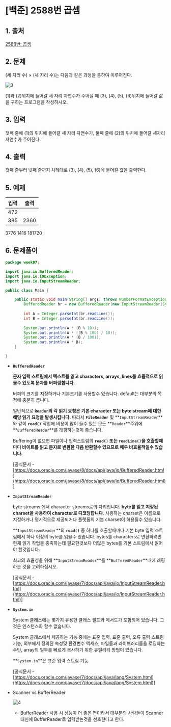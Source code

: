# [백준] 2588번 곱셈

## 1. 출처

[2588번: 곱셈](https://www.acmicpc.net/problem/2588)

## 2. 문제

(세 자리 수) × (세 자리 수)는 다음과 같은 과정을 통하여 이루어진다.

![3](https://user-images.githubusercontent.com/97429679/165329765-b41745e5-db1e-40a5-af3e-349a11886df3.png)

(1)과 (2)위치에 들어갈 세 자리 자연수가 주어질 때 (3), (4), (5), (6)위치에 들어갈 값을 구하는 프로그램을 작성하시오.

## 3. 입력

첫째 줄에 (1)의 위치에 들어갈 세 자리 자연수가, 둘째 줄에 (2)의 위치에 들어갈 세자리 자연수가 주어진다.

## 4. 출력

첫째 줄부터 넷째 줄까지 차례대로 (3), (4), (5), (6)에 들어갈 값을 출력한다.

## 5. 예제

| 입력 | 출력 |
| --- | --- |
| 472
385 | 2360
3776
1416
181720 |

## 6. 문제풀이

```java
package week07;

import java.io.BufferedReader;
import java.io.IOException;
import java.io.InputStreamReader;

public class Main {

	public static void main(String[] args) throws NumberFormatException, IOException {
		BufferedReader br = new BufferedReader(new InputStreamReader(System.in));
		
		int A = Integer.parseInt(br.readLine());
		int B = Integer.parseInt(br.readLine());
		
		System.out.println(A * (B % 10));
		System.out.println(A * ((B % 100) / 10));
		System.out.println(A * (B / 100));
		System.out.println(A * B);
	}

}
```

- **`BufferedReader`**
    
    **문자 입력 스트림에서 텍스트를 읽고 characters, arrays, lines를 효율적으로 읽을수 있도록 문자를 버퍼링합니다.** 
    
    버퍼의 크기를 지정하거나 기본크기를 사용할수 있습니다. default는 대부분의 목적에 충분히 큽니다.
    
    일반적으로 **`Reader`의 각 읽기 요청은 기본 character 또는 byte stream에 대한 해당 읽기 요청을 발생시킵니다.** 따라서 **`FileReader`** 및 **`InputStreamReader`**와 같이 **`read()`** 작업에 비용이 많이 들수 있는 모든 **`Reader`**주위에 **`BufferedReader`**를 래핑하는것이 좋습니다. 
    
    Buffering이 없으면 파일이나 입력스트림의 **`read()` 또는 `readLine()`을 호출할때마다 바이트를 읽고 문자로 변환한 다음 반환할수 있으므로 매우 비효율적일수 있습니다.** 
    
    [공식문서 - [https://docs.oracle.com/javase/8/docs/api/java/io/BufferedReader.html](https://docs.oracle.com/javase/8/docs/api/java/io/BufferedReader.html)]
    
- **`InputStreamReader`**
    
    byte streams 에서 character streams로의 다리입니다. **byte를 읽고 지정된 charset을 사용하여 character로 디코딩합니다**. 사용하는 charset은 이름으로 지정하거나 명시적으로 제공되거나 플랫폼의 기본 charset이 허용될수 있습니다. 
    
    **`InputStreamReader`**의 **`read()`** 중 하나를 호출할때마다 기본 byte 입력 스트림에서 하나 이상의 byte를 읽을수 있습니다. bytes를 characters로 변환하려면 현재 읽기 작업을 충족하는데 필요한것보다 더많은 bytes를 기본 스트림에서 읽어야 할것입니다. 
    
    최고의 효율성을 위해 **`InputStreamReader`**를 **`BufferedReader`**내에 래핑하는 것을 고려하십시오.
    
    [공식문서 -[https://docs.oracle.com/javase/7/docs/api/java/io/InputStreamReader.html](https://docs.oracle.com/javase/7/docs/api/java/io/InputStreamReader.html)]
    
- **`System.in`**
    
    System 클래스에는 몇가지 유용한 클래스 필드와 메서드가 포함되어 있습니다. 그것은 인스턴스화 할수 없습니다. 
    
    System 클래스에서 제공하는 기능 중에는 표준 입력, 표준 출력, 오류 출력 스트림 기능, 외부에서 정의된 속성및 환경변수 액세스, 파일들과 라이브러리들을 로딩하는 수단, array의 일부를 빠르게 복사하기 위한 유틸리티 방법이 있습니다. 
    
    **`System.in`**은 표준 입력 스트림 기능
    
    [공식문서 -[https://docs.oracle.com/javase/7/docs/api/java/lang/System.html](https://docs.oracle.com/javase/7/docs/api/java/lang/System.html)]
    
- Scanner vs BufferReader
    
    ![4](https://user-images.githubusercontent.com/97429679/165329781-04e175e4-1560-4ce6-837a-2f91d58662ad.png)
    
    - BufferReader 사용 시 성능이 더 좋은 편이라서 대부분의 사람들이 Scanner 대신에 BufferReader로 입력받는것을 선호한다고 한다.
